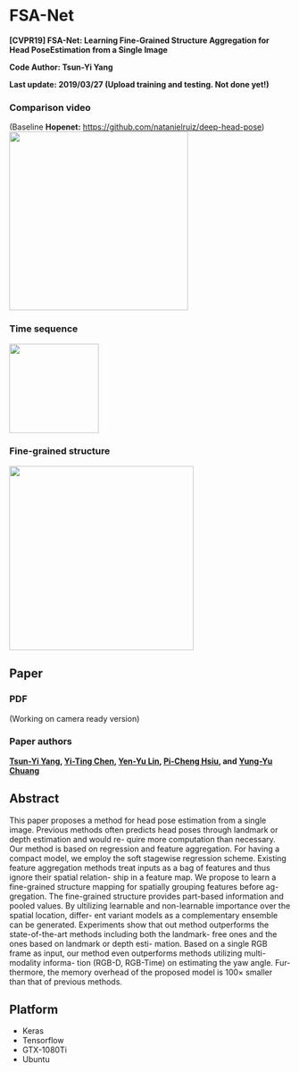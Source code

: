 # FSA-Net
**[CVPR19] FSA-Net: Learning Fine-Grained Structure Aggregation for Head PoseEstimation from a Single Image**

**Code Author: Tsun-Yi Yang**

**Last update: 2019/03/27 (Upload training and testing. Not done yet!)**

### Comparison video
(Baseline **Hopenet:** https://github.com/natanielruiz/deep-head-pose)
<img src="https://github.com/shamangary/FSA-Net/blob/master/Compare_AFLW2000_gt_Hopenet_FSA.gif" height="320"/>

### Time sequence
<img src="https://github.com/shamangary/FSA-Net/blob/master/time_demo.png" height="160"/>

### Fine-grained structure
<img src="https://github.com/shamangary/FSA-Net/blob/master/heatmap_demo.png" height="330"/>



## Paper


### PDF
(Working on camera ready version)


### Paper authors
**[Tsun-Yi Yang](https://scholar.google.com/citations?user=WhISCE4AAAAJ&hl=en), [Yi-Ting Chen](https://sites.google.com/media.ee.ntu.edu.tw/yitingchen/), [Yen-Yu Lin](https://www.citi.sinica.edu.tw/pages/yylin/index_zh.html), [Pi-Cheng Hsiu](https://www.citi.sinica.edu.tw/pages/pchsiu/index_en.html), and [Yung-Yu Chuang](https://www.csie.ntu.edu.tw/~cyy/)**


## Abstract
This paper proposes a method for head pose estimation from a single image. Previous methods often predicts head poses through landmark or depth estimation and would re- quire more computation than necessary. Our method is based on regression and feature aggregation. For having a compact model, we employ the soft stagewise regression scheme. Existing feature aggregation methods treat inputs as a bag of features and thus ignore their spatial relation- ship in a feature map. We propose to learn a fine-grained structure mapping for spatially grouping features before ag- gregation. The fine-grained structure provides part-based information and pooled values. By ultilizing learnable and non-learnable importance over the spatial location, differ- ent variant models as a complementary ensemble can be generated. Experiments show that out method outperforms the state-of-the-art methods including both the landmark- free ones and the ones based on landmark or depth esti- mation. Based on a single RGB frame as input, our method even outperforms methods utilizing multi-modality informa- tion (RGB-D, RGB-Time) on estimating the yaw angle. Fur- thermore, the memory overhead of the proposed model is 100× smaller than that of previous methods.

## Platform
+ Keras
+ Tensorflow
+ GTX-1080Ti
+ Ubuntu
